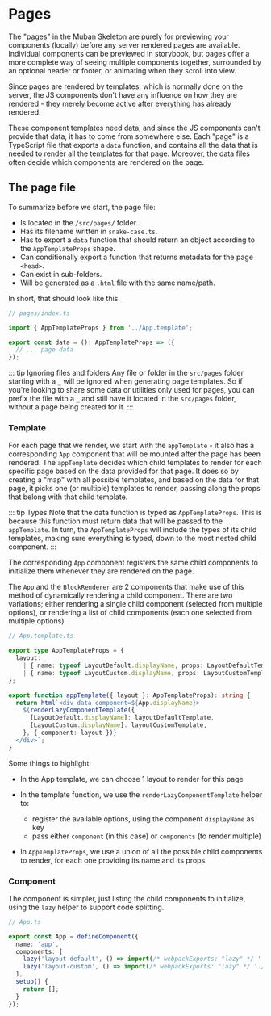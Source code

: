# Pages

The "pages" in the Muban Skeleton are purely for previewing your components (locally) before any server rendered pages
are available. Individual components can be previewed in storybook, but pages offer a more complete way of seeing
multiple components together, surrounded by an optional header or footer, or animating when they scroll into view.

Since pages are rendered by templates, which is normally done on the server, the JS components don't have any influence
on how they are rendered - they merely become active after everything has already rendered.

These component templates need data, and since the JS components can't provide that data, it has to come from somewhere
else. Each "page" is a TypeScript file that exports a `data` function, and contains all the data that is needed to
render all the templates for that page. Moreover, the data files often decide which components are rendered on the page.


## The page file

To summarize before we start, the page file:

* Is located in the `/src/pages/` folder.
* Has its filename written in `snake-case.ts`.
* Has to export a `data` function that should return an object according to the `AppTemplateProps` shape.
* Can conditionally export a function that returns metadata for the page `<head>`.
* Can exist in sub-folders.
* Will be generated as a `.html` file with the same name/path. 

In short, that should look like this.

```ts
// pages/index.ts

import { AppTemplateProps } from '../App.template';

export const data = (): AppTemplateProps => ({
  // ... page data
});
```

::: tip Ignoring files and folders
Any file or folder in the `src/pages` folder starting with a `_` will be ignored when generating 
page templates.
So if you're looking to share some data or utilities only used for pages, you can prefix the file
with a `_` and still have it located in the `src/pages` folder, without a page being created for it.
:::

### Template

For each page that we render, we start with the `appTemplate` - it also has a corresponding `App` component that will
be mounted after the page has been rendered. The `appTemplate` decides which child templates to render for each
specific page based on the data provided for that page. It does so by creating a "map" with all possible templates,
and based on the data for that page, it picks one (or multiple) templates to render, passing along the props that
belong with that child template.

::: tip Types
Note that the data function is typed as `AppTemplateProps`. This is because this function must return data that will
be passed to the `appTemplate`. In turn, the `AppTemplateProps` will include the types of its child templates, making
sure everything is typed, down to the most nested child component.
:::

The corresponding `App` component registers the same child components to initialize them whenever they are rendered
on the page.

The `App` and the `BlockRenderer` are 2 components that make use of this method of dynamically rendering a child
component. There are two variations; either rendering a single child component (selected from multiple options), or
rendering a list of child components (each one selected from multiple options). 

```ts
// App.template.ts

export type AppTemplateProps = {
  layout:
    | { name: typeof LayoutDefault.displayName, props: LayoutDefaultTemplateProps }
    | { name: typeof LayoutCustom.displayName, props: LayoutCustomTemplateProps }
};

export function appTemplate({ layout }: AppTemplateProps): string {
  return html`<div data-component=${App.displayName}>
    ${renderLazyComponentTemplate({
      [LayoutDefault.displayName]: layoutDefaultTemplate,
      [LayoutCustom.displayName]: layoutCustomTemplate,
    }, { component: layout })}
  </div>`;
}
```

Some things to highlight:

* In the App template, we can choose 1 layout to render for this page

* In the template function, we use the `renderLazyComponentTemplate` helper to:
    * register the available options, using the component `displayName` as key
    * pass either `component` (in this case) or `components` (to render multiple)

* In `AppTemplateProps`, we use a union of all the possible child components to render, for each one providing its 
  name and its props.
  
  
### Component

The component is simpler, just listing the child components to initialize, using the `lazy` helper to support code
splitting.

```ts
// App.ts

export const App = defineComponent({
  name: 'app',
  components: [
    lazy('layout-default', () => import(/* webpackExports: "lazy" */ './components/layouts/DefaultLayout')),
    lazy('layout-custom', () => import(/* webpackExports: "lazy" */ './components/layouts/CustomLayout')),
  ],
  setup() {
    return [];
  }
});
```
